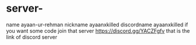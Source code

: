 # server- 
name ayaan-ur-rehman
nickname ayaanxkilled
discordname ayaanxkilled
if you want some code join that server 
https://discord.gg/YACZFgfv that is the link of discord server

